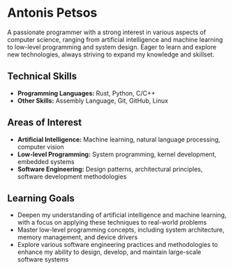 # Antonis Petsos

A passionate programmer with a strong interest in various aspects of computer science, ranging from artificial intelligence and machine learning to low-level programming and system design. Eager to learn and explore new technologies, always striving to expand my knowledge and skillset.

## Technical Skills

* **Programming Languages:** Rust, Python, C/C++
* **Other Skills:** Assembly Language, Git, GitHub, Linux

## Areas of Interest

* **Artificial Intelligence:** Machine learning, natural language processing, computer vision
* **Low-level Programming:** System programming, kernel development, embedded systems
* **Software Engineering:** Design patterns, architectural principles, software development methodologies


## Learning Goals

* Deepen my understanding of artificial intelligence and machine learning, with a focus on applying these techniques to real-world problems
* Master low-level programming concepts, including system architecture, memory management, and device drivers
* Explore various software engineering practices and methodologies to enhance my ability to design, develop, and maintain large-scale software systems



